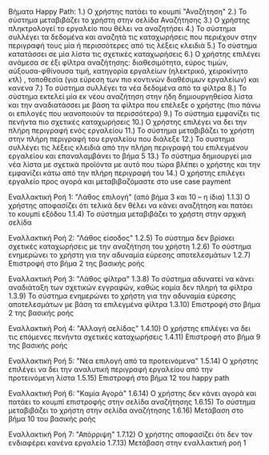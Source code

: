 Βήματα Happy Path:
1.) Ο χρήστης πατάει το κουμπί "Αναζήτηση"
2.) Το σύστημα μεταβιβάζει το χρήστη στην σελίδα Αναζήτησης 
3.) Ο χρήστης πληκτρολογεί το εργαλείο που θέλει να αναζητήσει
4.) Το σύστημα συλλέγει τα δεδομένα και αναζητά τις καταχωρήσεις που περιέχουν στην περιγραφή τους μία ή περισσότερες από τις λέξεις κλειδιά
5.) Το σύστημα κατατάσσει σε μία λίστα τις σχετικές καταχωρήσεις 
6.) Ο χρήστης επιλέγει ανάμεσα σε έξι φίλτρα αναζήτησης: διαθεσιμότητα, εύρος τιμών, αύξουσα-φθίνουσα τιμή, κατηγορία εργαλείων (ηλεκτρικό, χειροκίνητο κτλ) , τοποθεσία (για εύρεση των πιο κοντινών διαθέσιμων εργαλείων) και κανενα 
7.) Το σύστημα συλλέγει τα νέα δεδομένα από τα φίλτρα
8.) Το σύστημα εκτελεί μία εκ νέου αναζήτηση στην ήδη δημιουργηθείσα λίστα και την αναδιατάσσει με βάση τα φίλτρα που επέλεξε ο χρήστης (πιο πάνω οι επιλογές που ικανοποιούν τα περισσότερα)
9.) Το σύστημα εμφανίζει τις πενήντα πιο σχετικές καταχωρήσεις 
10.) Ο χρήστης επιλέγει να δει την πλήρη περιγραφή ενός εργαλείου 
11.) Το σύστημα μεταβιβάζει το χρήστη στην πλήρη περιγραφή του εργαλείου που διάλεξε 
12.) Το συστημα συλλέγει τις λέξεις κλειδιά από την πλήρη περιγραφή του επιλεγμένου εργαλείου και επαναλαμβάνει το βήμα 5 
13.) Το σύστημα δημιουργεί μια νέα λίστα με σχετικά προϊόντα με αυτό που τώρα βλέπει ο χρήστης και την εμφανίζει κάτω από την πλήρη περιγραφή του
14.) Ο χρήστης επιλέγει εργαλείο προς αγορά και μεταβιβαζόμαστε στο use case payment 

Εναλλακτική Ροή 1: "Λάθος επιλογή" (από βήμα 3 και 10 – η ίδια)
1.1.3) Ο χρήστης αποφασίζει ότι τελικά δεν θέλει να κάνει αναζήτηση και πατάει το κουμπί εξόδου
1.1.4) To σύστημα μεταβιβάζει το χρήστη στην αρχική σελίδα 

Εναλλακτική Ροή 2: "Λάθος είσοδος"
1.2.5) Το σύστημα δεν βρίσκει σχετικές καταχωρήσεις με την αναζήτηση του χρήστη 
1.2.6) Το σύστημα ενημερώνει το χρήστη για την αδυναμία εύρεσης αποτελεσμάτων 
1.2.7) Επιστροφή στο βήμα 2 της βασικής ροής

Εναλλακτική Ροή 3: "Λάθος φίλτρα"
1.3.8) Το σύστημα αδυνατεί να κάνει αναδιάταξη των σχετικών εγγραφών, καθώς καμία δεν πληρή τα φίλτρα 
1.3.9) Το σύστημα ενημερώνει το χρήστη για την αδυναμία εύρεσης αποτελεσμάτων με βάση τα επιλεγμένα φίλτρα
1.3.10) Επιστροφή στο βήμα 2 της βασικής ροής

Εναλλακτική Ροή 4: "Αλλαγή σελίδας"
1.4.10) Ο χρήστης επιλέγει να δει τις επόμενες πενήντα σχετικές καταχωρήσεις
1.4.11) Επιστροφή στο βήμα 9 της βασικής ροής

Εναλλακτική Ροή 5: "Νέα επιλογή από τα προτεινόμενα"
1.5.14) Ο χρήστης επιλέγει να δει την αναλυτική περιγραφή εργαλείου από την προτεινόμενη λίστα 
1.5.15) Επιστροφή στο βήμα 12 του happy path

Εναλλακτική Ροή 6: "Καμία Αγορά"
1.6.14) Ο χρήστης δεν κάνει αγορά και πατάει το κουμπί επιστροφής στην σελίδα αναζήτησης
1.6.15) Το σύστημα μεταβιβάζει το χρήστη στην σελίδα αναζήτησης
1.6.16) Μετάβαση στο βήμα 10 του βασικής ροής

Εναλλακτική Ροή 7: "Απόρριψη"
1.7.12) Ο χρήστης αποφασίζει ότι δεν τον ενδιαφέρει κανένα εργαλείο
1.7.13) Μετάβαση στην εναλλακτική ροή 1

